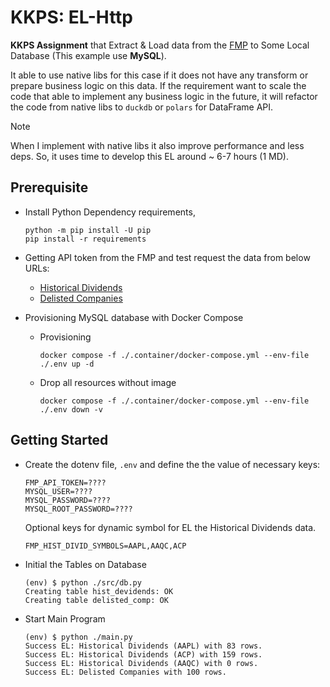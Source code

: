 # KKPS: EL-Http

**KKPS Assignment** that Extract & Load data from the [FMP](https://site.financialmodelingprep.com/developer/docs) to Some Local
Database (This example use **MySQL**).

It able to use native libs for this case if it does not have any transform or prepare
business logic on this data. If the requirement want to scale the code that able
to implement any business logic in the future, it will refactor the code from native
libs to `duckdb` or `polars` for DataFrame API.

> [!NOTE]
> When I implement with native libs it also improve performance and less deps. So,
> it uses time to develop this EL around ~ 6-7 hours (1 MD).

## Prerequisite

- Install Python Dependency requirements,
  ```shell
  python -m pip install -U pip
  pip install -r requirements
  ```

- Getting API token from the FMP and test request the data from below URLs:
  - [Historical Dividends](https://site.financialmodelingprep.com/developer/docs/historical-stock-dividends-api)
  - [Delisted Companies](https://site.financialmodelingprep.com/developer/docs/delisted-companies-api/)

- Provisioning MySQL database with Docker Compose

  - Provisioning

    ```shell
    docker compose -f ./.container/docker-compose.yml --env-file ./.env up -d
    ```

  - Drop all resources without image
  
    ```shell
    docker compose -f ./.container/docker-compose.yml --env-file ./.env down -v
    ```

## Getting Started

- Create the dotenv file, `.env` and define the the value of necessary keys:

  ```dotenv
  FMP_API_TOKEN=????
  MYSQL_USER=????
  MYSQL_PASSWORD=????
  MYSQL_ROOT_PASSWORD=????
  ```
  
  Optional keys for dynamic symbol for EL the Historical Dividends data.

  ```dotenv
  FMP_HIST_DIVID_SYMBOLS=AAPL,AAQC,ACP
  ```

- Initial the Tables on Database
  
  ```console
  (env) $ python ./src/db.py
  Creating table hist_devidends: OK
  Creating table delisted_comp: OK
  ```

- Start Main Program

  ```console
  (env) $ python ./main.py
  Success EL: Historical Dividends (AAPL) with 83 rows.
  Success EL: Historical Dividends (ACP) with 159 rows.
  Success EL: Historical Dividends (AAQC) with 0 rows.
  Success EL: Delisted Companies with 100 rows.
  ```
